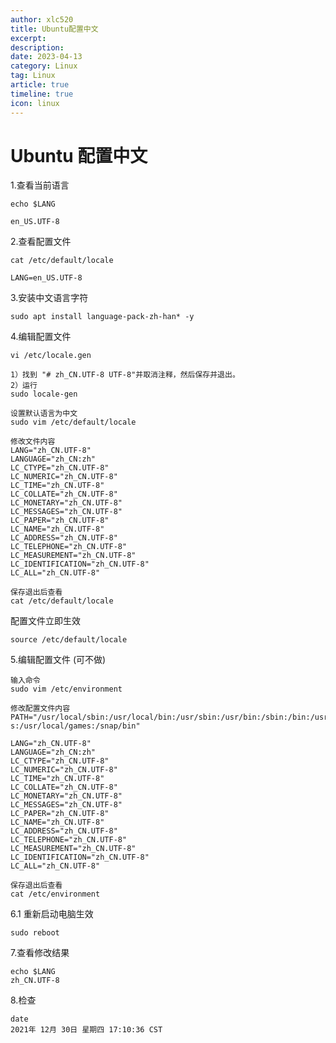 ```yaml
---
author: xlc520
title: Ubuntu配置中文
excerpt: 
description: 
date: 2023-04-13
category: Linux
tag: Linux
article: true
timeline: true
icon: linux
---
```


# Ubuntu 配置中文

1.查看当前语言

```shell
echo $LANG

en_US.UTF-8
```

2.查看配置文件

```cobol
cat /etc/default/locale 

LANG=en_US.UTF-8 
```

3.安装中文语言字符

```cobol
sudo apt install language-pack-zh-han* -y 
```

4.编辑配置文件

```shell
vi /etc/locale.gen

1）找到 "# zh_CN.UTF-8 UTF-8"并取消注释，然后保存并退出。
2）运行 
sudo locale-gen
```

```shell
设置默认语言为中文 
sudo vim /etc/default/locale

修改文件内容
LANG="zh_CN.UTF-8"
LANGUAGE="zh_CN:zh"
LC_CTYPE="zh_CN.UTF-8"
LC_NUMERIC="zh_CN.UTF-8"
LC_TIME="zh_CN.UTF-8"
LC_COLLATE="zh_CN.UTF-8"
LC_MONETARY="zh_CN.UTF-8"
LC_MESSAGES="zh_CN.UTF-8"
LC_PAPER="zh_CN.UTF-8"
LC_NAME="zh_CN.UTF-8"
LC_ADDRESS="zh_CN.UTF-8"
LC_TELEPHONE="zh_CN.UTF-8"
LC_MEASUREMENT="zh_CN.UTF-8"
LC_IDENTIFICATION="zh_CN.UTF-8"
LC_ALL="zh_CN.UTF-8"

保存退出后查看
cat /etc/default/locale 
```

配置文件立即生效

```shell
source /etc/default/locale
```

5.编辑配置文件 (可不做)

```shell
输入命令
sudo vim /etc/environment

修改配置文件内容
PATH="/usr/local/sbin:/usr/local/bin:/usr/sbin:/usr/bin:/sbin:/bin:/usr/game s:/usr/local/games:/snap/bin" 

LANG="zh_CN.UTF-8"
LANGUAGE="zh_CN:zh"
LC_CTYPE="zh_CN.UTF-8"
LC_NUMERIC="zh_CN.UTF-8"
LC_TIME="zh_CN.UTF-8"
LC_COLLATE="zh_CN.UTF-8"
LC_MONETARY="zh_CN.UTF-8"
LC_MESSAGES="zh_CN.UTF-8"
LC_PAPER="zh_CN.UTF-8"
LC_NAME="zh_CN.UTF-8"
LC_ADDRESS="zh_CN.UTF-8"
LC_TELEPHONE="zh_CN.UTF-8"
LC_MEASUREMENT="zh_CN.UTF-8"
LC_IDENTIFICATION="zh_CN.UTF-8"
LC_ALL="zh_CN.UTF-8"

保存退出后查看
cat /etc/environment
```

6.1 重新启动电脑生效

```shell
sudo reboot
```

7.查看修改结果

```shell
echo $LANG 
zh_CN.UTF-8
```

8.检查

```shell
date
2021年 12月 30日 星期四 17:10:36 CST
```
